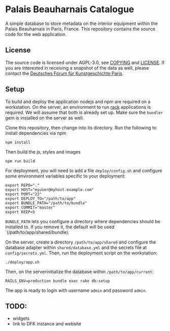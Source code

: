 # Palais Beauharnais Catalogue

A simple database to store metadata on the interior equipment within the Palais
Beauharnais in Paris, France. This repository contains the source code for the
web application.

## License

The source code is licensed under AGPL-3.0, see [COPYING](COPYING) and
[LICENSE](LICENSE). If you are interested in receiving a snapshot of the data as
well, please contact the
[Deutsches Forum für Kunstgeschichte Paris](https://dfk-paris.org).

## Setup

To build and deploy the application nodejs and npm are required on a
workstation. On the server, an environment to run [rack](http://rack.github.io/)
applications is required. We will assume that both is already set up. Make sure
the `bundler` gem is installed on the server as well.

Clone this repository, then change into its directory. Run the following to
install dependencies via npm

    npm install

Then build the js, styles and images

    npm run build

For deployment, you will need to add a file `deploy/config.sh` and configure
some environment variables specific to your deployment:

    export REPO="."
    export HOST="myuser@myhost.example.com"
    export PORT="22"
    export DEPLOY_TO="/path/to/app"
    export BUNDLE_PATH="/path/to/bundle"
    export COMMIT="master"
    export KEEP=5

`BUNDLE_PATH` lets you configure a directory where dependencies should be
installed to. If you remove it, the default will be used
`(/path/to/app/shared/bundle).

On the server, create a directory `/path/to/app/shared` and configure the database adapter
within `shared/database.yml` and the secrets file at `config/secrets.yml`. Then,
run the deployment script on the workstation:

    ./deploy/app.sh

Then, on the serverinitialize the database within `/path/to/app/current`:

    RAILS_ENV=production bundle exec rake db:setup

The app is ready to login with username `admin` and password `admin`.

## TODO:

* widgets
* link to DFK instance and website
